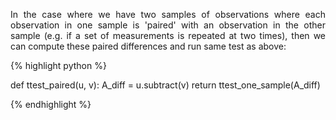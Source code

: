 <div style="text-align: justify">
<p>In the case where we have two samples of observations where each observation
in one sample is 'paired' with an observation in the other sample (e.g. if a
set of measurements is repeated at two times), then we can compute these paired
differences and run same test as above:</p>
</div>

{% highlight python %}

def ttest_paired(u, v):
    A_diff = u.subtract(v)
    return ttest_one_sample(A_diff)

{% endhighlight %}
